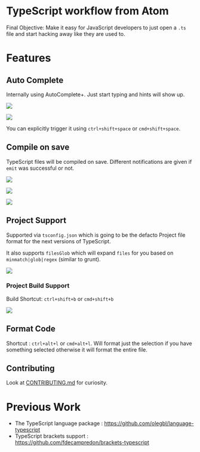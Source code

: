 # TypeScript workflow from Atom
 
Final Objective: Make it easy for JavaScript developers to just open a `.ts` file and start hacking away like they are used to.

# Features
## Auto Complete
Internally using AutoComplete+. Just start typing and hints will show up.

![](https://raw.githubusercontent.com/TypeStrong/atom-typescript/master/examples/screens/autocomplete1.png)

![](https://raw.githubusercontent.com/TypeStrong/atom-typescript/master/examples/screens/autocomplete2.png)

You can explicitly trigger it using `ctrl+shift+space` or `cmd+shift+space`.

## Compile on save
TypeScript files will be compiled on save. Different notifications are given if `emit` was successful or not.

![](https://raw.githubusercontent.com/TypeStrong/atom-typescript/master/examples/screens/compile%20success.png)

![](https://raw.githubusercontent.com/TypeStrong/atom-typescript/master/examples/screens/compile%20error.png)

![](https://raw.githubusercontent.com/TypeStrong/atom-typescript/master/examples/screens/emit%20error.png)


## Project Support
Supported via `tsconfig.json` which is going to be the defacto Project file format for the next versions of TypeScript.

It also supports `filesGlob` which will expand `files` for you based on `minmatch|glob|regex` (similar to grunt).

![](https://raw.githubusercontent.com/TypeStrong/atom-typescript/master/examples/screens/proj.png)

### Project Build Support
Build Shortcut: `ctrl+shift+b` or `cmd+shift+b`

![](https://raw.githubusercontent.com/TypeStrong/atom-typescript/master/examples/screens/build.png)

## Format Code
Shortcut : `ctrl+alt+l` or `cmd+alt+l`. Will format just the selection if you have something selected otherwise it will format the entire file.

## Contributing 

Look at [CONTRIBUTING.md](https://github.com/TypeStrong/atom-typescript/blob/master/CONTRIBUTING.md) for curiosity.

# Previous Work
* The TypeScript language package : https://github.com/olegbl/language-typescript
* TypeScript brackets support : https://github.com/fdecampredon/brackets-typescript

